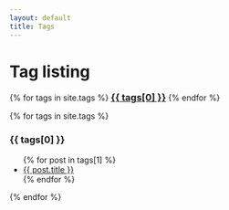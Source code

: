 ```yaml
---
layout: default
title: Tags
---
```


<!-- Begin code @ tags/index.md -->

# Tag listing

<div class="tagcloud">
{% for tags in site.tags %}
  <a href="#{{ tags[0] }}"><h3 style="display:inline;">{{ tags[0] }}</h3></a>
{% endfor %}
</div>

<p></p>

<div class="container">
{% for tags in site.tags %}
  <a name="{{ tags[0] }}"><h3>{{ tags[0] }}</h3></a>
  <ul>
    {% for post in tags[1] %}
      <li><a href="{{ post.url| relative_url }}">{{ post.title }}</a></li>
    {% endfor %}
  </ul>
{% endfor %}
</div>

<!-- End code @ tags/index.md -->
